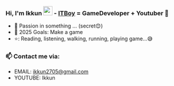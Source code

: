 ### Hi, I'm Ikkun <img src="https://media.giphy.com/media/hvRJCLFzcasrR4ia7z/giphy.gif" width="25px"> -  [ITBoy][website] = GameDeveloper + Youtuber 🌻  


- 🔭 Passion in something ... (secret😊)
- 💪 2025 Goals: Make a game
- ⭐: Reading, listening, walking, running, playing game...😅

### 📫 Contact me via:
- EMAIL: ikkun2705@gmail.com
- YOUTUBE: Ikkun

[website]: www.youtube.com/@ikkun4029
